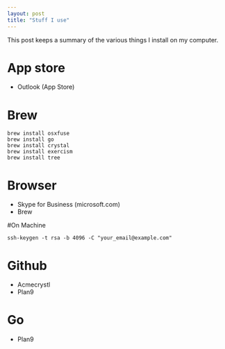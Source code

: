 ```yaml
---
layout: post
title: "Stuff I use"
---
```


This post keeps a summary of the various
things I install on my computer.

# App store

+ Outlook (App Store)

# Brew

```
brew install osxfuse
brew install go
brew install crystal
brew install exercism
brew install tree
``` 

# Browser

+ Skype for Business (microsoft.com)
+ Brew

#On Machine

```
ssh-keygen -t rsa -b 4096 -C "your_email@example.com"
```


# Github

+ Acmecrystl
+ Plan9

# Go

+ Plan9







